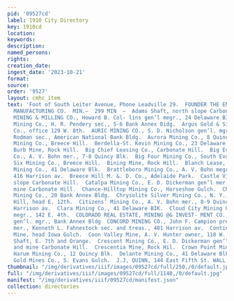 ```yaml
---
pid: '09527cd'
label: 1910 City Directory
key: 1910cd
location: 
keywords: 
description: 
named_persons: 
rights: 
creation_date: 
ingest_date: '2023-10-21'
format: 
source: 
order: '9527'
layout: cmhc_item
text: 'Foot of South Leiter Avenue, Phone Leadville 29.  FOUNDER THE ENGELBACH MACHINE
  MANUFACTURING CO.  MIN.—  299 MIN  —  Adams Shaft, north slope Carbonate Hill.  ANONA
  MINING & MILLING CO., Howard B. Col- lins gen’l megr., 24 Delaware BIK.  Antelope
  Mining Co., H. R. Pendery sec., 5-6 Bank Annex Bidg.  Argus Gold & Silver Mining
  Co., office 129 W. 8th.  AURIC MINING CO., S. D. Nicholson gen’l. mgr., Ju- lius
  Rodman sec., American National Bank Bldg.  Aurora Mining Co., 8 Quincy BIk.  Banker
  Mining Co., Breece Hill.  Berdella-St. Kevin Mining Co., 23 Delaware BIkK.  Ben
  Burb Mine, Rock Hill.  Big Chief Leasing Co., Carbonate Hill.  Big Evans Mining
  Co., A. V. Bohn mer., 7-8 Quincy Blk.  Big Four Mining Co., South Evans Gulch.  Bix
  Six Mining Co., Breece Hill.  Bining Mine, Rock Hill.  Blanch Lease, Big Evans Gulch.  Boreel
  Mining Co., 41 Delaware Blk.  Brattleboro Mining Co., A. V. Bohn megr., Quincy BIkK.,
  416 Harrison av.  Breece Hill M. &. D. Co., Adelaide Park.  Castle View Shaft, north
  slope Carbonate Hill.  Catalpa Mining Co., E. D. Dickerman gen’l mer., office and
  mine Carbonate Hill.  Chance-Hilltop Mining Co., Horseshoe Gulch.  Chippewa Consolidated
  Mining Co., 20 Bank Annex Bldg.  Chrysolite Silver Mining Co., N. Y., mines Fryer
  Hill, head E. 12th.  Citizens’ Mining Co., A. V. Bohn mer., 8-9 Quincy Blk., 416
  Harrison av.  Clara Mining Co., 41 Delaware BIK.  Cloud City Mining Co., W. S. Jones
  megr., 142 E. 4th.  COLORADO REAL ESTATE, MINING @& INVEST- MENT CO., R. B. Estey
  gen’l. mgr., Bank Annex Bldg  CONCORD MINING CO., John F. Campion pres. and gen’l.
  mer., Kenneth L. Fahnestock sec. and treas., 401 Harrison av.  Continental Chief
  Mine, head Iowa Gulch.  Coon Valley Mine, A. V. Hunter owner, 118 W. 3d.  Coronado
  Shaft, E. 7th and Orange.  Crescent Mining Co., E. D. Dickerman gen’l. megr., office
  and mine Carbonate Hill.  Crescentia Mine, Rock Hil.  Crown Point Mine, Rock Hill.  David
  Harum Mining Co., 12 Quincy Blk.  Delante Mining Co., 41 Delaware Blk.  Diamond
  Gold Mines Co., S. Evans Gulch.  J.J, QUINN, 144 East Fifth St. WALL PAPER '
thumbnail: "/img/derivatives/iiif/images/09527cd/full/250,/0/default.jpg"
full: "/img/derivatives/iiif/images/09527cd/full/1140,/0/default.jpg"
manifest: "/img/derivatives/iiif/09527cd/manifest.json"
collection: directories
---
```

